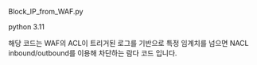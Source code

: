 Block_IP_from_WAF.py

python 3.11

해당 코드는 WAF의 ACL이 트리거된 로그를 기반으로 특정 임계치를 넘으면 NACL inbound/outbound를 이용해 차단하는 람다 코드 입니다.

